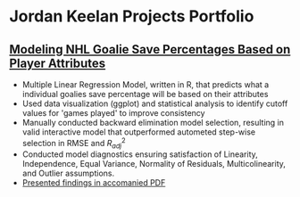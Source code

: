 # Jordan Keelan Projects Portfolio

## [Modeling NHL Goalie Save Percentages Based on Player Attributes](https://github.com/JordanKeelan/NHL_Goalie_Multiple_Linear_Regression)
* Multiple Linear Regression Model, written in R, that predicts what a individual goalies save percentage will be based on their attributes
* Used data visualization (ggplot) and statistical analysis to identify cutoff values for 'games played' to improve consistency
* Manually conducted backward elimination model selection, resulting in valid interactive model that outperformed autometed step-wise selection in RMSE and $R^{2}_{adj}$
* Conducted model diagnostics ensuring satisfaction of Linearity, Independence, Equal Variance, Normality of Residuals, Multicolinearity, and Outlier assumptions.
* [Presented findings in accomanied PDF](https://github.com/JordanKeelan/NHL_Goalie_Multiple_Linear_Regression/blob/main/DATA%20603-L02%20Group%201%20Project%20-%20Fall22%20-%20NHL%20Goalies.pdf)


